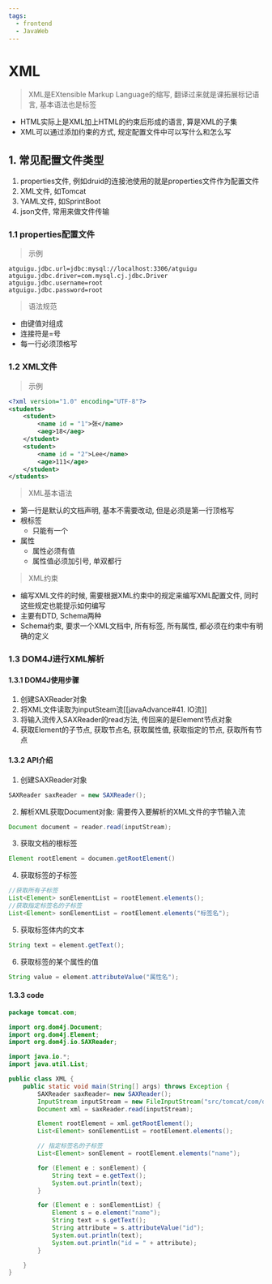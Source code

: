 ```yaml
---
tags:
  - frontend
  - JavaWeb
---
```

# XML
> XML是EXtensible Markup Language的缩写, 翻译过来就是课拓展标记语言, 基本语法也是标签
- HTML实际上是XML加上HTML的约束后形成的语言, 算是XML的子集
- XML可以通过添加约束的方式, 规定配置文件中可以写什么和怎么写
## 1. 常见配置文件类型
1. properties文件, 例如druid的连接池使用的就是properties文件作为配置文件
2. XML文件, 如Tomcat
3. YAML文件, 如SprintBoot
4. json文件,  常用来做文件传输
### 1.1 properties配置文件
> 示例
```.properties
atguigu.jdbc.url=jdbc:mysql://localhost:3306/atguigu
atguigu.jdbc.driver=com.mysql.cj.jdbc.Driver
atguigu.jdbc.username=root
atguigu.jdbc.password=root
```
> 语法规范
- 由键值对组成
- 连接符是=号
- 每一行必须顶格写
### 1.2 XML文件
> 示例
```xml
<?xml version="1.0" encoding="UTF-8"?>
<students>
    <student>
        <name id = "1">张</name>
        <aeg>18</aeg>
    </student>
    <student>
        <name id = "2">Lee</name>
        <age>111</age>
    </student>
</students>  
```
> XML基本语法
- 第一行是默认的文档声明, 基本不需要改动, 但是必须是第一行顶格写
- 根标签
    - 只能有一个
- 属性
    - 属性必须有值
    - 属性值必须加引号, 单双都行
> XML约束
- 编写XML文件的时候, 需要根据XML约束中的规定来编写XML配置文件, 同时这些规定也能提示如何编写
- 主要有DTD, Schema两种
- Schema约束, 要求一个XML文档中, 所有标签, 所有属性, 都必须在约束中有明确的定义
### 1.3 DOM4J进行XML解析
#### 1.3.1 DOM4J使用步骤
1. 创建SAXReader对象
2. 将XML文件读取为inputSteam流[[javaAdvance#41. IO流]]
3. 将输入流传入SAXReader的read方法, 传回来的是Element节点对象
4. 获取Element的子节点, 获取节点名, 获取属性值, 获取指定的节点, 获取所有节点
#### 1.3.2 API介绍
1. 创建SAXReader对象

```java
SAXReader saxReader = new SAXReader();
```

2. 解析XML获取Document对象: 需要传入要解析的XML文件的字节输入流

```java
Document document = reader.read(inputStream);
```

3. 获取文档的根标签

```java
Element rootElement = documen.getRootElement()
```

4. 获取标签的子标签

```java
//获取所有子标签
List<Element> sonElementList = rootElement.elements();
//获取指定标签名的子标签
List<Element> sonElementList = rootElement.elements("标签名");
```

5. 获取标签体内的文本

```java
String text = element.getText();
```

6. 获取标签的某个属性的值

```java
String value = element.attributeValue("属性名");
```

#### 1.3.3 code
```java
package tomcat.com;

import org.dom4j.Document;
import org.dom4j.Element;
import org.dom4j.io.SAXReader;

import java.io.*;
import java.util.List;

public class XML {
    public static void main(String[] args) throws Exception {
        SAXReader saxReader= new SAXReader();
        InputStream inputStream = new FileInputStream("src/tomcat/com/demo01.xml");
        Document xml = saxReader.read(inputStream);

        Element rootElement = xml.getRootElement();
        List<Element> sonElementList = rootElement.elements();

        // 指定标签名的子标签
        List<Element> sonElement = rootElement.elements("name");

        for (Element e : sonElement) {
            String text = e.getText();
            System.out.println(text);
        }

        for (Element e : sonElementList) {
            Element s = e.element("name");
            String text = s.getText();
            String attribute = s.attributeValue("id");
            System.out.println(text);
            System.out.println("id = " + attribute);
        }

    }
}

```

